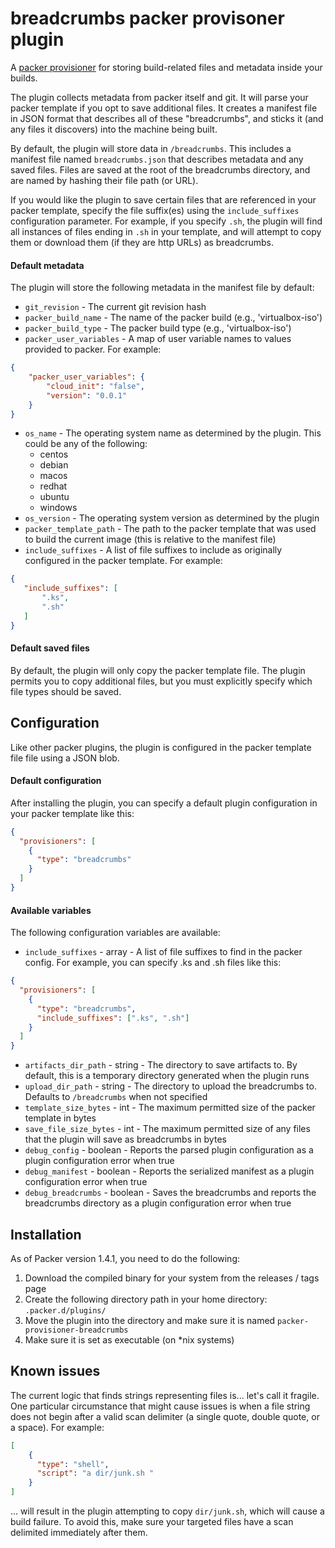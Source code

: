 # breadcrumbs packer provisoner plugin
A [packer provisioner](https://packer.io/docs/provisioners/index.html) for
storing build-related files and metadata inside your builds.

The plugin collects metadata from packer itself and git. It will parse your
packer template if you opt to save additional files. It creates a manifest
file in JSON format that describes all of these "breadcrumbs", and sticks it
(and any files it discovers) into the machine being built.

By default, the plugin will store data in `/breadcrumbs`. This includes a
manifest file named `breadcrumbs.json` that describes metadata and any saved
files. Files are saved at the root of the breadcrumbs directory, and are named
by hashing their file path (or URL).

If you would like the plugin to save certain files that are referenced in your
packer template, specify the file suffix(es) using the `include_suffixes`
configuration parameter. For example, if you specify `.sh`, the plugin will
find all instances of files ending in `.sh` in your template, and will attempt
to copy them or download them (if they are http URLs) as breadcrumbs.

#### Default metadata
The plugin will store the following metadata in the manifest file by default:

- `git_revision` - The current git revision hash
- `packer_build_name` - The name of the packer build (e.g., 'virtualbox-iso')
- `packer_build_type` - The packer build type (e.g., 'virtualbox-iso')
- `packer_user_variables` - A map of user variable names to values provided to
packer. For example:
```json
{
    "packer_user_variables": {
        "cloud_init": "false",
        "version": "0.0.1"
    }
}
```
- `os_name` - The operating system name as determined by the plugin. This
could be any of the following:
    - centos
    - debian
    - macos
    - redhat
    - ubuntu
    - windows
- `os_version` - The operating system version as determined by the plugin
- `packer_template_path` - The path to the packer template that was used to
build the current image (this is relative to the manifest file)
- `include_suffixes` - A list of file suffixes to include as originally
configured in the packer template. For example:
```json
{
   "include_suffixes": [
       ".ks",
       ".sh"
   ]
}
```

#### Default saved files
By default, the plugin will only copy the packer template file. The plugin
permits you to copy additional files, but you must explicitly specify which
file types should be saved.

## Configuration
Like other packer plugins, the plugin is configured in the packer template file
file using a JSON blob.

#### Default configuration
After installing the plugin, you can specify a default plugin configuration in
your packer template like this:
```json
{
  "provisioners": [
    {
      "type": "breadcrumbs"
    }
  ]
}
```

#### Available variables
The following configuration variables are available:

- `include_suffixes` - array - A list of file suffixes to find in the packer
config. For example, you can specify .ks and .sh files like this:
```json
{
  "provisioners": [
    {
      "type": "breadcrumbs",
      "include_suffixes": [".ks", ".sh"]
    }
  ]
}
```
- `artifacts_dir_path` - string - The directory to save artifacts to. By
default, this is a temporary directory generated when the plugin runs
- `upload_dir_path` - string - The directory to upload the breadcrumbs to.
Defaults to `/breadcrumbs` when not specified
- `template_size_bytes` - int - The maximum permitted size of the packer
template in bytes
- `save_file_size_bytes` - int - The maximum permitted size of any files that
the plugin will save as breadcrumbs in bytes
- `debug_config` - boolean - Reports the parsed plugin configuration as
a plugin configuration error when true
- `debug_manifest` - boolean - Reports the serialized manifest as a plugin
configuration error when true
- `debug_breadcrumbs` - boolean - Saves the breadcrumbs and reports the
breadcrumbs directory as a plugin configuration error when true

## Installation
As of Packer version 1.4.1, you need to do the following:

1. Download the compiled binary for your system from the releases / tags page
2. Create the following directory path in your home directory:
`.packer.d/plugins/`
3. Move the plugin into the directory and make sure it is named
`packer-provisioner-breadcrumbs`
4. Make sure it is set as executable (on *nix systems)

## Known issues
The current logic that finds strings representing files is... let's call it
fragile. One particular circumstance that might cause issues is when a file
string does not begin after a valid scan delimiter (a single quote, double
quote, or a space). For example:
```json
[
    {
      "type": "shell",
      "script": "a dir/junk.sh "
    }
]
``` 

... will result in the plugin attempting to copy `dir/junk.sh`, which will
cause a build failure. To avoid this, make sure your targeted files have a
scan delimited immediately after them.

